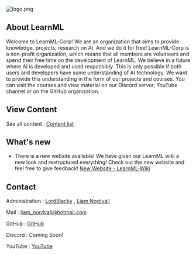 ![logo.png](https://user-images.githubusercontent.com/86798194/237489892-d8cc654f-ff39-4afa-b8a6-b17af93f06a0.png)

## About LearnML

Welcome to LearnML-Corp! We are an organization that aims to provide knowledge, projects, research on AI. And we do it for free! LearnML-Corp is a non-profit organization, which means that all members are volunteers and spend their free time on the development of LearnML. We believe in a future where AI is developed and used responsibly. This is only possible if both users and developers have some understanding of AI technology. We want to provide this understanding in the form of our projects and courses. You can visit the courses and view material on our Discord server, YouTube channel or on the GitHub organization.

## View Content

See all content : [Content list](/content.md)

## What's new

- There is a new website available! We have given our LearnML wiki a new look and restructured everything! Check out the new website and feel free to give feedback! [New Website - LearnML-Wiki](https://learnml-corp.github.io)

## Contact

Administration : [LordBlacky](https://github.com/LordBlacky) , [Liam Nordvall](https://github.com/wallahi06)

Mail : [liam_nordvall@hotmail.com](liam_nordvall@hotmail.com)

GitHub : [GitHub](https://github.com/LearnML-Corp)

Discord : Coming Soon!

YouTube : [YouTube](https://www.youtube.com/@LearnMLHub)
